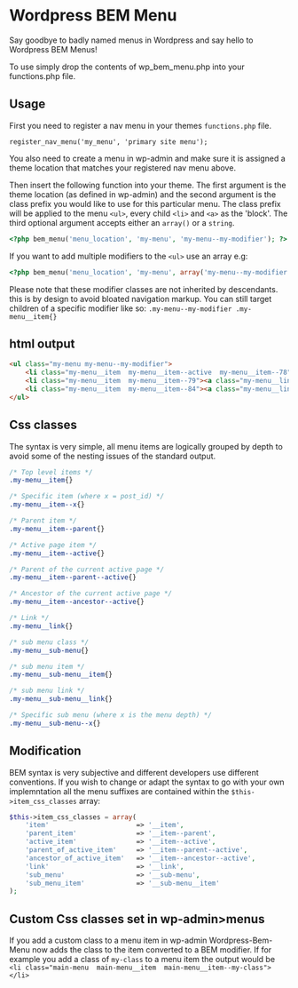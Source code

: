 # Wordpress BEM Menu

Say goodbye to badly named menus in Wordpress and say hello to Wordpress BEM Menus!

To use simply drop the contents of wp_bem_menu.php into your functions.php file.


## Usage

First you need to register a nav menu in your themes `functions.php` file.

`register_nav_menu('my_menu', 'primary site menu');`

You also need to create a menu in wp-admin and make sure it is assigned a theme location that matches your registered nav menu above.

Then insert the following function into your theme. The first argument is the theme location (as defined in wp-admin) and the second argument is the class prefix you would like to use for this particular menu. The class prefix will be applied to the menu `<ul>`, every child `<li>` and `<a>` as the 'block'. The third optional argument accepts either an `array()` or a `string`.

```php
<?php bem_menu('menu_location', 'my-menu', 'my-menu--my-modifier'); ?>
```
If you want to add multiple modifiers to the `<ul>` use an array e.g:
```php
<?php bem_menu('menu_location', 'my-menu', array('my-menu--my-modifier','my-menu--my-other-modifier')) ?>
```
Please note that these modifier classes are not inherited by descendants. this is by design to avoid bloated navigation markup. You can still target children of a specific modifier like so: `.my-menu--my-modifier .my-menu__item{}`

## html output
```html
<ul class="my-menu my-menu--my-modifier">
    <li class="my-menu__item  my-menu__item--active  my-menu__item--78"><a class="my-menu__link" href="#">Home</a></li>
    <li class="my-menu__item  my-menu__item--79"><a class="my-menu__link" href="#">Page 2</a></li>
    <li class="my-menu__item  my-menu__item--84"><a class="my-menu__link" href="#">Page 3</a></li>
</ul>
```

## Css classes

The syntax is very simple, all menu items are logically grouped by depth to avoid some of the nesting issues of the standard output.

```css
/* Top level items */
.my-menu__item{}

/* Specific item (where x = post_id) */
.my-menu__item--x{}

/* Parent item */
.my-menu__item--parent{}

/* Active page item */
.my-menu__item--active{}

/* Parent of the current active page */
.my-menu__item--parent--active{}

/* Ancestor of the current active page */
.my-menu__item--ancestor--active{}

/* Link */
.my-menu__link{}

/* sub menu class */
.my-menu__sub-menu{}

/* sub menu item */
.my-menu__sub-menu__item{}

/* sub menu link */
.my-menu__sub-menu__link{}

/* Specific sub menu (where x is the menu depth) */
.my-menu__sub-menu--x{}

```

## Modification

BEM syntax is very subjective and different developers use different conventions. If you wish to change or adapt the syntax to go with your own implemntation all the menu suffixes are contained within the `$this->item_css_classes` array:

```php
$this->item_css_classes = array(
    'item'                      => '__item',
    'parent_item'               => '__item--parent',
    'active_item'               => '__item--active',
    'parent_of_active_item'     => '__item--parent--active',
    'ancestor_of_active_item'   => '__item--ancestor--active',
    'link'                      => '__link',
    'sub_menu'                  => '__sub-menu',
    'sub_menu_item'             => '__sub-menu__item'
);

```

## Custom Css classes set in wp-admin>menus

If you add a custom class to a menu item in wp-admin Wordpress-Bem-Menu now adds the class to the item converted to a BEM modifier. If for example you add a class of `my-class` to a menu item the output would be `<li class="main-menu  main-menu__item  main-menu__item--my-class"></li>`